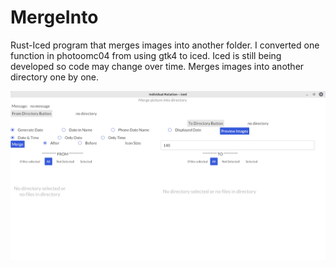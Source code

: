 # MergeInto
Rust-Iced program that merges images into another folder.
I converted one function in photoomc04 from using gtk4 to iced.
Iced is still being developed so code may change over time.
Merges images into another directory one by one.

<img src="image/mergeinto.png" width="800px" />
